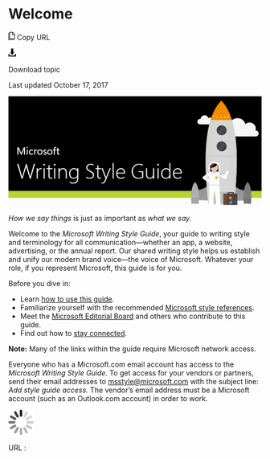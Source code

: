 ﻿# Welcome

![Copy URL](media/index/Copy.png)
Copy URL

![Download](media/index/Download.png)

Download topic

Last updated October 17, 2017

![](media/index/401530580.png)

*How we say things* is just as important as *what we say.* 

Welcome to the *Microsoft Writing Style Guide*, your guide to writing
style and terminology for all communication—whether an app, a
website, advertising, or the annual report. Our shared
writing style helps us establish and unify our modern brand
voice—the voice of Microsoft. Whatever your role, if you
represent Microsoft, this guide is for you. 

Before you dive in:

  - Learn [how to use this guide](https://worldready.cloudapp.net/Styleguide/Read?id=2700&topicid=29023).
  - Familiarize yourself with the recommended [Microsoft style references](https://worldready.cloudapp.net/Styleguide/Read?id=2700&topicid=29024). 
  - Meet the [Microsoft Editorial Board](https://worldready.cloudapp.net/Styleguide/Read?id=2700&topicid=29025) and others who contribute to this guide.
  - Find out how to [stay connected](https://worldready.cloudapp.net/Styleguide/Read?id=2700&topicid=29026).

**Note:** Many of the links within the guide require Microsoft network access. 

Everyone who has a Microsoft.com email account has access to the *Microsoft Writing Style Guide.* To get access for your vendors or partners, send their email addresses to <msstyle@microsoft.com> with the subject line: *Add style guide* *access.* The vendor’s email address must be a Microsoft account (such as an Outlook.com account) in order to work.

![In progress](media/index/activity-large.gif)

URL :
